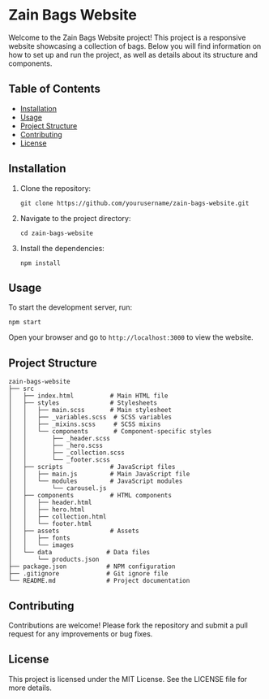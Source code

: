 # Zain Bags Website

Welcome to the Zain Bags Website project! This project is a responsive website showcasing a collection of bags. Below you will find information on how to set up and run the project, as well as details about its structure and components.

## Table of Contents

- [Installation](#installation)
- [Usage](#usage)
- [Project Structure](#project-structure)
- [Contributing](#contributing)
- [License](#license)

## Installation

1. Clone the repository:
   ```
   git clone https://github.com/yourusername/zain-bags-website.git
   ```
2. Navigate to the project directory:
   ```
   cd zain-bags-website
   ```
3. Install the dependencies:
   ```
   npm install
   ```

## Usage

To start the development server, run:
```
npm start
```
Open your browser and go to `http://localhost:3000` to view the website.

## Project Structure

```
zain-bags-website
├── src
│   ├── index.html          # Main HTML file
│   ├── styles              # Stylesheets
│   │   ├── main.scss       # Main stylesheet
│   │   ├── _variables.scss  # SCSS variables
│   │   ├── _mixins.scss     # SCSS mixins
│   │   └── components       # Component-specific styles
│   │       ├── _header.scss
│   │       ├── _hero.scss
│   │       ├── _collection.scss
│   │       └── _footer.scss
│   ├── scripts             # JavaScript files
│   │   ├── main.js         # Main JavaScript file
│   │   └── modules         # JavaScript modules
│   │       └── carousel.js
│   ├── components          # HTML components
│   │   ├── header.html
│   │   ├── hero.html
│   │   ├── collection.html
│   │   └── footer.html
│   ├── assets              # Assets
│   │   ├── fonts
│   │   └── images
│   └── data               # Data files
│       └── products.json
├── package.json           # NPM configuration
├── .gitignore             # Git ignore file
└── README.md              # Project documentation
```

## Contributing

Contributions are welcome! Please fork the repository and submit a pull request for any improvements or bug fixes.

## License

This project is licensed under the MIT License. See the LICENSE file for more details.